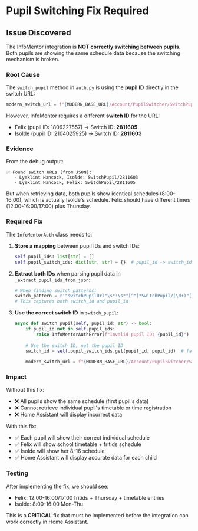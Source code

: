 # Pupil Switching Fix Required

## Issue Discovered

The InfoMentor integration is **NOT correctly switching between pupils**. Both pupils are showing the same schedule data because the switching mechanism is broken.

### Root Cause

The `switch_pupil` method in `auth.py` is using the **pupil ID** directly in the switch URL:
```python
modern_switch_url = f"{MODERN_BASE_URL}/Account/PupilSwitcher/SwitchPupil/{pupil_id}"
```

However, InfoMentor requires a different **switch ID** for the URL:
- Felix (pupil ID: 1806227557) → Switch ID: **2811605**
- Isolde (pupil ID: 2104025925) → Switch ID: **2811603**

### Evidence

From the debug output:
```
✅ Found switch URLs (from JSON):
   - Lyeklint Hancock, Isolde: SwitchPupil/2811603
   - Lyeklint Hancock, Felix: SwitchPupil/2811605
```

But when retrieving data, both pupils show identical schedules (8:00-16:00), which is actually Isolde's schedule. Felix should have different times (12:00-16:00/17:00) plus Thursday.

### Required Fix

The `InfoMentorAuth` class needs to:

1. **Store a mapping** between pupil IDs and switch IDs:
   ```python
   self.pupil_ids: list[str] = []
   self.pupil_switch_ids: dict[str, str] = {}  # pupil_id -> switch_id
   ```

2. **Extract both IDs** when parsing pupil data in `_extract_pupil_ids_from_json`:
   ```python
   # When finding switch patterns:
   switch_pattern = r'"switchPupilUrl"\s*:\s*"[^"]*SwitchPupil/(\d+)"[^}]*"hybridMappingId"\s*:\s*"[^|]*\|(\d+)\|'
   # This captures both switch_id and pupil_id
   ```

3. **Use the correct switch ID** in `switch_pupil`:
   ```python
   async def switch_pupil(self, pupil_id: str) -> bool:
       if pupil_id not in self.pupil_ids:
           raise InfoMentorAuthError(f"Invalid pupil ID: {pupil_id}")
       
       # Use the switch ID, not the pupil ID
       switch_id = self.pupil_switch_ids.get(pupil_id, pupil_id)  # fallback to pupil_id if no mapping
       
       modern_switch_url = f"{MODERN_BASE_URL}/Account/PupilSwitcher/SwitchPupil/{switch_id}"
   ```

### Impact

Without this fix:
- ❌ All pupils show the same schedule (first pupil's data)
- ❌ Cannot retrieve individual pupil's timetable or time registration
- ❌ Home Assistant will display incorrect data

With this fix:
- ✅ Each pupil will show their correct individual schedule
- ✅ Felix will show school timetable + fritids schedule  
- ✅ Isolde will show her 8-16 schedule
- ✅ Home Assistant will display accurate data for each child

### Testing

After implementing the fix, we should see:
- Felix: 12:00-16:00/17:00 fritids + Thursday + timetable entries
- Isolde: 8:00-16:00 Mon-Thu

This is a **CRITICAL** fix that must be implemented before the integration can work correctly in Home Assistant. 